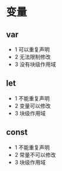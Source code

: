 ﻿# 变量

## var

- 1 可以重复声明
- 2 无法限制修改
- 3 没有块级作用域

## let

- 1 不能重复声明
- 2 变量可以修改
- 3 块级作用域

## const

- 1 不能重复声明
- 2 常量不可以修改
- 3 块级作用域

